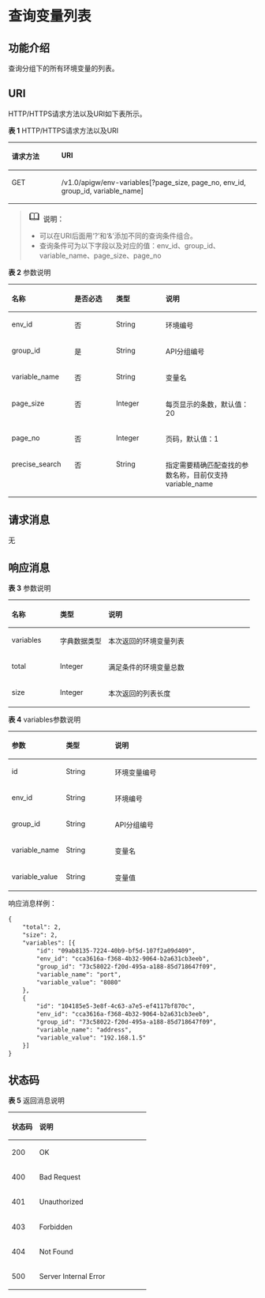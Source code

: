 # 查询变量列表<a name="ZH-CN_TOPIC_0000001082221193"></a>

## 功能介绍<a name="zh-cn_topic_0118922253_section38838407"></a>

查询分组下的所有环境变量的列表。

## URI<a name="zh-cn_topic_0118922253_section14001345"></a>

HTTP/HTTPS请求方法以及URI如下表所示。

**表 1**  HTTP/HTTPS请求方法以及URI

<a name="zh-cn_topic_0118922253_table24301087"></a>
<table><thead align="left"><tr id="zh-cn_topic_0118922253_row30079465"><th class="cellrowborder" valign="top" width="20%" id="mcps1.2.3.1.1"><p id="zh-cn_topic_0118922253_p20517635"><a name="zh-cn_topic_0118922253_p20517635"></a><a name="zh-cn_topic_0118922253_p20517635"></a>请求方法</p>
</th>
<th class="cellrowborder" valign="top" width="80%" id="mcps1.2.3.1.2"><p id="zh-cn_topic_0118922253_p51315766"><a name="zh-cn_topic_0118922253_p51315766"></a><a name="zh-cn_topic_0118922253_p51315766"></a>URI</p>
</th>
</tr>
</thead>
<tbody><tr id="zh-cn_topic_0118922253_row62936361"><td class="cellrowborder" valign="top" width="20%" headers="mcps1.2.3.1.1 "><p id="zh-cn_topic_0118922253_p64680452"><a name="zh-cn_topic_0118922253_p64680452"></a><a name="zh-cn_topic_0118922253_p64680452"></a>GET</p>
</td>
<td class="cellrowborder" valign="top" width="80%" headers="mcps1.2.3.1.2 "><p id="zh-cn_topic_0118922253_p4625264"><a name="zh-cn_topic_0118922253_p4625264"></a><a name="zh-cn_topic_0118922253_p4625264"></a>/v1.0/apigw/env-variables[?page_size, page_no, env_id, group_id, variable_name]</p>
</td>
</tr>
</tbody>
</table>

>![](public_sys-resources/icon-note.gif) **说明：** 
>-   可以在URI后面用‘?’和‘&’添加不同的查询条件组合。
>-   查询条件可为以下字段以及对应的值：env\_id、group\_id、variable\_name、page\_size、page\_no

**表 2**  参数说明

<a name="zh-cn_topic_0118922253_table51273191"></a>
<table><thead align="left"><tr id="zh-cn_topic_0118922253_row29844517"><th class="cellrowborder" valign="top" width="25.252525252525253%" id="mcps1.2.5.1.1"><p id="zh-cn_topic_0118922253_p1486816"><a name="zh-cn_topic_0118922253_p1486816"></a><a name="zh-cn_topic_0118922253_p1486816"></a>名称</p>
</th>
<th class="cellrowborder" valign="top" width="16.74167416741674%" id="mcps1.2.5.1.2"><p id="zh-cn_topic_0118922253_p53323247"><a name="zh-cn_topic_0118922253_p53323247"></a><a name="zh-cn_topic_0118922253_p53323247"></a>是否必选</p>
</th>
<th class="cellrowborder" valign="top" width="19.971997199719972%" id="mcps1.2.5.1.3"><p id="zh-cn_topic_0118922253_p24215739"><a name="zh-cn_topic_0118922253_p24215739"></a><a name="zh-cn_topic_0118922253_p24215739"></a>类型</p>
</th>
<th class="cellrowborder" valign="top" width="38.033803380338036%" id="mcps1.2.5.1.4"><p id="zh-cn_topic_0118922253_p15317803"><a name="zh-cn_topic_0118922253_p15317803"></a><a name="zh-cn_topic_0118922253_p15317803"></a>说明</p>
</th>
</tr>
</thead>
<tbody><tr id="zh-cn_topic_0118922253_row32782503"><td class="cellrowborder" valign="top" width="25.252525252525253%" headers="mcps1.2.5.1.1 "><p id="zh-cn_topic_0118922253_p38137112"><a name="zh-cn_topic_0118922253_p38137112"></a><a name="zh-cn_topic_0118922253_p38137112"></a>env_id</p>
</td>
<td class="cellrowborder" valign="top" width="16.74167416741674%" headers="mcps1.2.5.1.2 "><p id="zh-cn_topic_0118922253_p2098406"><a name="zh-cn_topic_0118922253_p2098406"></a><a name="zh-cn_topic_0118922253_p2098406"></a>否</p>
</td>
<td class="cellrowborder" valign="top" width="19.971997199719972%" headers="mcps1.2.5.1.3 "><p id="zh-cn_topic_0118922253_p35753208"><a name="zh-cn_topic_0118922253_p35753208"></a><a name="zh-cn_topic_0118922253_p35753208"></a>String</p>
</td>
<td class="cellrowborder" valign="top" width="38.033803380338036%" headers="mcps1.2.5.1.4 "><p id="zh-cn_topic_0118922253_p10328759"><a name="zh-cn_topic_0118922253_p10328759"></a><a name="zh-cn_topic_0118922253_p10328759"></a>环境编号</p>
</td>
</tr>
<tr id="zh-cn_topic_0118922253_row25849970"><td class="cellrowborder" valign="top" width="25.252525252525253%" headers="mcps1.2.5.1.1 "><p id="zh-cn_topic_0118922253_p13472863"><a name="zh-cn_topic_0118922253_p13472863"></a><a name="zh-cn_topic_0118922253_p13472863"></a>group_id</p>
</td>
<td class="cellrowborder" valign="top" width="16.74167416741674%" headers="mcps1.2.5.1.2 "><p id="zh-cn_topic_0118922253_p17560108"><a name="zh-cn_topic_0118922253_p17560108"></a><a name="zh-cn_topic_0118922253_p17560108"></a>是</p>
</td>
<td class="cellrowborder" valign="top" width="19.971997199719972%" headers="mcps1.2.5.1.3 "><p id="zh-cn_topic_0118922253_p13082625"><a name="zh-cn_topic_0118922253_p13082625"></a><a name="zh-cn_topic_0118922253_p13082625"></a>String</p>
</td>
<td class="cellrowborder" valign="top" width="38.033803380338036%" headers="mcps1.2.5.1.4 "><p id="zh-cn_topic_0118922253_p53059719"><a name="zh-cn_topic_0118922253_p53059719"></a><a name="zh-cn_topic_0118922253_p53059719"></a>API分组编号</p>
</td>
</tr>
<tr id="zh-cn_topic_0118922253_row7775428"><td class="cellrowborder" valign="top" width="25.252525252525253%" headers="mcps1.2.5.1.1 "><p id="zh-cn_topic_0118922253_p25829909"><a name="zh-cn_topic_0118922253_p25829909"></a><a name="zh-cn_topic_0118922253_p25829909"></a>variable_name</p>
</td>
<td class="cellrowborder" valign="top" width="16.74167416741674%" headers="mcps1.2.5.1.2 "><p id="zh-cn_topic_0118922253_p11847916"><a name="zh-cn_topic_0118922253_p11847916"></a><a name="zh-cn_topic_0118922253_p11847916"></a>否</p>
</td>
<td class="cellrowborder" valign="top" width="19.971997199719972%" headers="mcps1.2.5.1.3 "><p id="zh-cn_topic_0118922253_p20157102"><a name="zh-cn_topic_0118922253_p20157102"></a><a name="zh-cn_topic_0118922253_p20157102"></a>String</p>
</td>
<td class="cellrowborder" valign="top" width="38.033803380338036%" headers="mcps1.2.5.1.4 "><p id="zh-cn_topic_0118922253_p22112581"><a name="zh-cn_topic_0118922253_p22112581"></a><a name="zh-cn_topic_0118922253_p22112581"></a>变量名</p>
</td>
</tr>
<tr id="zh-cn_topic_0118922253_row64795508"><td class="cellrowborder" valign="top" width="25.252525252525253%" headers="mcps1.2.5.1.1 "><p id="zh-cn_topic_0118922253_p36230260"><a name="zh-cn_topic_0118922253_p36230260"></a><a name="zh-cn_topic_0118922253_p36230260"></a>page_size</p>
</td>
<td class="cellrowborder" valign="top" width="16.74167416741674%" headers="mcps1.2.5.1.2 "><p id="zh-cn_topic_0118922253_p55787422"><a name="zh-cn_topic_0118922253_p55787422"></a><a name="zh-cn_topic_0118922253_p55787422"></a>否</p>
</td>
<td class="cellrowborder" valign="top" width="19.971997199719972%" headers="mcps1.2.5.1.3 "><p id="zh-cn_topic_0118922253_p22487368"><a name="zh-cn_topic_0118922253_p22487368"></a><a name="zh-cn_topic_0118922253_p22487368"></a>Integer</p>
</td>
<td class="cellrowborder" valign="top" width="38.033803380338036%" headers="mcps1.2.5.1.4 "><p id="zh-cn_topic_0118922253_p9537547"><a name="zh-cn_topic_0118922253_p9537547"></a><a name="zh-cn_topic_0118922253_p9537547"></a>每页显示的条数，默认值：20</p>
</td>
</tr>
<tr id="zh-cn_topic_0118922253_row18729061"><td class="cellrowborder" valign="top" width="25.252525252525253%" headers="mcps1.2.5.1.1 "><p id="zh-cn_topic_0118922253_p40658943"><a name="zh-cn_topic_0118922253_p40658943"></a><a name="zh-cn_topic_0118922253_p40658943"></a>page_no</p>
</td>
<td class="cellrowborder" valign="top" width="16.74167416741674%" headers="mcps1.2.5.1.2 "><p id="zh-cn_topic_0118922253_p5040069"><a name="zh-cn_topic_0118922253_p5040069"></a><a name="zh-cn_topic_0118922253_p5040069"></a>否</p>
</td>
<td class="cellrowborder" valign="top" width="19.971997199719972%" headers="mcps1.2.5.1.3 "><p id="zh-cn_topic_0118922253_p5592481"><a name="zh-cn_topic_0118922253_p5592481"></a><a name="zh-cn_topic_0118922253_p5592481"></a>Integer</p>
</td>
<td class="cellrowborder" valign="top" width="38.033803380338036%" headers="mcps1.2.5.1.4 "><p id="zh-cn_topic_0118922253_p50337784"><a name="zh-cn_topic_0118922253_p50337784"></a><a name="zh-cn_topic_0118922253_p50337784"></a>页码，默认值：1</p>
</td>
</tr>
<tr id="zh-cn_topic_0118922253_row1121020705418"><td class="cellrowborder" valign="top" width="25.252525252525253%" headers="mcps1.2.5.1.1 "><p id="zh-cn_topic_0118922253_p297092819498"><a name="zh-cn_topic_0118922253_p297092819498"></a><a name="zh-cn_topic_0118922253_p297092819498"></a>precise_search</p>
</td>
<td class="cellrowborder" valign="top" width="16.74167416741674%" headers="mcps1.2.5.1.2 "><p id="zh-cn_topic_0118922253_p397092812491"><a name="zh-cn_topic_0118922253_p397092812491"></a><a name="zh-cn_topic_0118922253_p397092812491"></a>否</p>
</td>
<td class="cellrowborder" valign="top" width="19.971997199719972%" headers="mcps1.2.5.1.3 "><p id="zh-cn_topic_0118922253_p49701728194913"><a name="zh-cn_topic_0118922253_p49701728194913"></a><a name="zh-cn_topic_0118922253_p49701728194913"></a>String</p>
</td>
<td class="cellrowborder" valign="top" width="38.033803380338036%" headers="mcps1.2.5.1.4 "><p id="zh-cn_topic_0118922253_p19970928194911"><a name="zh-cn_topic_0118922253_p19970928194911"></a><a name="zh-cn_topic_0118922253_p19970928194911"></a>指定需要精确匹配查找的参数名称，目前仅支持variable_name</p>
</td>
</tr>
</tbody>
</table>

## 请求消息<a name="zh-cn_topic_0118922253_section58903244"></a>

无

## 响应消息<a name="zh-cn_topic_0118922253_section6433474"></a>

**表 3**  参数说明

<a name="zh-cn_topic_0118922253_table54592882"></a>
<table><thead align="left"><tr id="zh-cn_topic_0118922253_row39850381"><th class="cellrowborder" valign="top" width="20%" id="mcps1.2.4.1.1"><p id="zh-cn_topic_0118922253_p6655456"><a name="zh-cn_topic_0118922253_p6655456"></a><a name="zh-cn_topic_0118922253_p6655456"></a>名称</p>
</th>
<th class="cellrowborder" valign="top" width="20%" id="mcps1.2.4.1.2"><p id="zh-cn_topic_0118922253_p2221043"><a name="zh-cn_topic_0118922253_p2221043"></a><a name="zh-cn_topic_0118922253_p2221043"></a>类型</p>
</th>
<th class="cellrowborder" valign="top" width="60%" id="mcps1.2.4.1.3"><p id="zh-cn_topic_0118922253_p45686766"><a name="zh-cn_topic_0118922253_p45686766"></a><a name="zh-cn_topic_0118922253_p45686766"></a>说明</p>
</th>
</tr>
</thead>
<tbody><tr id="zh-cn_topic_0118922253_row9640570"><td class="cellrowborder" valign="top" width="20%" headers="mcps1.2.4.1.1 "><p id="zh-cn_topic_0118922253_p42688702"><a name="zh-cn_topic_0118922253_p42688702"></a><a name="zh-cn_topic_0118922253_p42688702"></a>variables</p>
</td>
<td class="cellrowborder" valign="top" width="20%" headers="mcps1.2.4.1.2 "><p id="zh-cn_topic_0118922253_p35232867"><a name="zh-cn_topic_0118922253_p35232867"></a><a name="zh-cn_topic_0118922253_p35232867"></a>字典数据类型</p>
</td>
<td class="cellrowborder" valign="top" width="60%" headers="mcps1.2.4.1.3 "><p id="zh-cn_topic_0118922253_p35290001"><a name="zh-cn_topic_0118922253_p35290001"></a><a name="zh-cn_topic_0118922253_p35290001"></a>本次返回的环境变量列表</p>
</td>
</tr>
<tr id="zh-cn_topic_0118922253_row49174554"><td class="cellrowborder" valign="top" width="20%" headers="mcps1.2.4.1.1 "><p id="zh-cn_topic_0118922253_p23715943"><a name="zh-cn_topic_0118922253_p23715943"></a><a name="zh-cn_topic_0118922253_p23715943"></a>total</p>
</td>
<td class="cellrowborder" valign="top" width="20%" headers="mcps1.2.4.1.2 "><p id="zh-cn_topic_0118922253_p41943249"><a name="zh-cn_topic_0118922253_p41943249"></a><a name="zh-cn_topic_0118922253_p41943249"></a>Integer</p>
</td>
<td class="cellrowborder" valign="top" width="60%" headers="mcps1.2.4.1.3 "><p id="zh-cn_topic_0118922253_p41959999"><a name="zh-cn_topic_0118922253_p41959999"></a><a name="zh-cn_topic_0118922253_p41959999"></a>满足条件的环境变量总数</p>
</td>
</tr>
<tr id="zh-cn_topic_0118922253_row42095675"><td class="cellrowborder" valign="top" width="20%" headers="mcps1.2.4.1.1 "><p id="zh-cn_topic_0118922253_p54306539"><a name="zh-cn_topic_0118922253_p54306539"></a><a name="zh-cn_topic_0118922253_p54306539"></a>size</p>
</td>
<td class="cellrowborder" valign="top" width="20%" headers="mcps1.2.4.1.2 "><p id="zh-cn_topic_0118922253_p36753556"><a name="zh-cn_topic_0118922253_p36753556"></a><a name="zh-cn_topic_0118922253_p36753556"></a>Integer</p>
</td>
<td class="cellrowborder" valign="top" width="60%" headers="mcps1.2.4.1.3 "><p id="zh-cn_topic_0118922253_p24248029"><a name="zh-cn_topic_0118922253_p24248029"></a><a name="zh-cn_topic_0118922253_p24248029"></a>本次返回的列表长度</p>
</td>
</tr>
</tbody>
</table>

**表 4**  variables参数说明

<a name="zh-cn_topic_0118922253_table16905669"></a>
<table><thead align="left"><tr id="zh-cn_topic_0118922253_row22600933"><th class="cellrowborder" valign="top" width="20%" id="mcps1.2.4.1.1"><p id="zh-cn_topic_0118922253_p18736297"><a name="zh-cn_topic_0118922253_p18736297"></a><a name="zh-cn_topic_0118922253_p18736297"></a>参数</p>
</th>
<th class="cellrowborder" valign="top" width="20%" id="mcps1.2.4.1.2"><p id="zh-cn_topic_0118922253_p41245052"><a name="zh-cn_topic_0118922253_p41245052"></a><a name="zh-cn_topic_0118922253_p41245052"></a>类型</p>
</th>
<th class="cellrowborder" valign="top" width="60%" id="mcps1.2.4.1.3"><p id="zh-cn_topic_0118922253_p52514953"><a name="zh-cn_topic_0118922253_p52514953"></a><a name="zh-cn_topic_0118922253_p52514953"></a>说明</p>
</th>
</tr>
</thead>
<tbody><tr id="zh-cn_topic_0118922253_row25852790"><td class="cellrowborder" valign="top" width="20%" headers="mcps1.2.4.1.1 "><p id="zh-cn_topic_0118922253_p13701227"><a name="zh-cn_topic_0118922253_p13701227"></a><a name="zh-cn_topic_0118922253_p13701227"></a>id</p>
</td>
<td class="cellrowborder" valign="top" width="20%" headers="mcps1.2.4.1.2 "><p id="zh-cn_topic_0118922253_p36057617"><a name="zh-cn_topic_0118922253_p36057617"></a><a name="zh-cn_topic_0118922253_p36057617"></a>String</p>
</td>
<td class="cellrowborder" valign="top" width="60%" headers="mcps1.2.4.1.3 "><p id="zh-cn_topic_0118922253_p34985871"><a name="zh-cn_topic_0118922253_p34985871"></a><a name="zh-cn_topic_0118922253_p34985871"></a>环境变量编号</p>
</td>
</tr>
<tr id="zh-cn_topic_0118922253_row46437391"><td class="cellrowborder" valign="top" width="20%" headers="mcps1.2.4.1.1 "><p id="zh-cn_topic_0118922253_p3332358"><a name="zh-cn_topic_0118922253_p3332358"></a><a name="zh-cn_topic_0118922253_p3332358"></a>env_id</p>
</td>
<td class="cellrowborder" valign="top" width="20%" headers="mcps1.2.4.1.2 "><p id="zh-cn_topic_0118922253_p1485544"><a name="zh-cn_topic_0118922253_p1485544"></a><a name="zh-cn_topic_0118922253_p1485544"></a>String</p>
</td>
<td class="cellrowborder" valign="top" width="60%" headers="mcps1.2.4.1.3 "><p id="zh-cn_topic_0118922253_p53220255"><a name="zh-cn_topic_0118922253_p53220255"></a><a name="zh-cn_topic_0118922253_p53220255"></a>环境编号</p>
</td>
</tr>
<tr id="zh-cn_topic_0118922253_row9220254"><td class="cellrowborder" valign="top" width="20%" headers="mcps1.2.4.1.1 "><p id="zh-cn_topic_0118922253_p8643119"><a name="zh-cn_topic_0118922253_p8643119"></a><a name="zh-cn_topic_0118922253_p8643119"></a>group_id</p>
</td>
<td class="cellrowborder" valign="top" width="20%" headers="mcps1.2.4.1.2 "><p id="zh-cn_topic_0118922253_p29004040"><a name="zh-cn_topic_0118922253_p29004040"></a><a name="zh-cn_topic_0118922253_p29004040"></a>String</p>
</td>
<td class="cellrowborder" valign="top" width="60%" headers="mcps1.2.4.1.3 "><p id="zh-cn_topic_0118922253_p517074"><a name="zh-cn_topic_0118922253_p517074"></a><a name="zh-cn_topic_0118922253_p517074"></a>API分组编号</p>
</td>
</tr>
<tr id="zh-cn_topic_0118922253_row4653673"><td class="cellrowborder" valign="top" width="20%" headers="mcps1.2.4.1.1 "><p id="zh-cn_topic_0118922253_p41403231"><a name="zh-cn_topic_0118922253_p41403231"></a><a name="zh-cn_topic_0118922253_p41403231"></a>variable_name</p>
</td>
<td class="cellrowborder" valign="top" width="20%" headers="mcps1.2.4.1.2 "><p id="zh-cn_topic_0118922253_p65327385"><a name="zh-cn_topic_0118922253_p65327385"></a><a name="zh-cn_topic_0118922253_p65327385"></a>String</p>
</td>
<td class="cellrowborder" valign="top" width="60%" headers="mcps1.2.4.1.3 "><p id="zh-cn_topic_0118922253_p57026815"><a name="zh-cn_topic_0118922253_p57026815"></a><a name="zh-cn_topic_0118922253_p57026815"></a>变量名</p>
</td>
</tr>
<tr id="zh-cn_topic_0118922253_row43479295"><td class="cellrowborder" valign="top" width="20%" headers="mcps1.2.4.1.1 "><p id="zh-cn_topic_0118922253_p32162003"><a name="zh-cn_topic_0118922253_p32162003"></a><a name="zh-cn_topic_0118922253_p32162003"></a>variable_value</p>
</td>
<td class="cellrowborder" valign="top" width="20%" headers="mcps1.2.4.1.2 "><p id="zh-cn_topic_0118922253_p54985480"><a name="zh-cn_topic_0118922253_p54985480"></a><a name="zh-cn_topic_0118922253_p54985480"></a>String</p>
</td>
<td class="cellrowborder" valign="top" width="60%" headers="mcps1.2.4.1.3 "><p id="zh-cn_topic_0118922253_p24638918"><a name="zh-cn_topic_0118922253_p24638918"></a><a name="zh-cn_topic_0118922253_p24638918"></a>变量值</p>
</td>
</tr>
</tbody>
</table>

响应消息样例：

```
{
	"total": 2,
	"size": 2,
	"variables": [{
		"id": "09ab8135-7224-40b9-bf5d-107f2a09d409",
		"env_id": "cca3616a-f368-4b32-9064-b2a631cb3eeb",
		"group_id": "73c58022-f20d-495a-a188-85d718647f09",
		"variable_name": "port",
		"variable_value": "8080"
	},
	{
		"id": "104185e5-3e8f-4c63-a7e5-ef4117bf870c",
		"env_id": "cca3616a-f368-4b32-9064-b2a631cb3eeb",
		"group_id": "73c58022-f20d-495a-a188-85d718647f09",
		"variable_name": "address",
		"variable_value": "192.168.1.5"
	}]
}
```

## 状态码<a name="zh-cn_topic_0118922253_section60367154"></a>

**表 5**  返回消息说明

<a name="zh-cn_topic_0118922253_table23486013"></a>
<table><thead align="left"><tr id="zh-cn_topic_0118922253_row20940407"><th class="cellrowborder" valign="top" width="20%" id="mcps1.2.3.1.1"><p id="zh-cn_topic_0118922253_p18451398"><a name="zh-cn_topic_0118922253_p18451398"></a><a name="zh-cn_topic_0118922253_p18451398"></a>状态码</p>
</th>
<th class="cellrowborder" valign="top" width="80%" id="mcps1.2.3.1.2"><p id="zh-cn_topic_0118922253_p18168294"><a name="zh-cn_topic_0118922253_p18168294"></a><a name="zh-cn_topic_0118922253_p18168294"></a>说明</p>
</th>
</tr>
</thead>
<tbody><tr id="zh-cn_topic_0118922253_row62345727"><td class="cellrowborder" valign="top" width="20%" headers="mcps1.2.3.1.1 "><p id="zh-cn_topic_0118922253_p16839096"><a name="zh-cn_topic_0118922253_p16839096"></a><a name="zh-cn_topic_0118922253_p16839096"></a>200</p>
</td>
<td class="cellrowborder" valign="top" width="80%" headers="mcps1.2.3.1.2 "><p id="zh-cn_topic_0118922253_p21789497"><a name="zh-cn_topic_0118922253_p21789497"></a><a name="zh-cn_topic_0118922253_p21789497"></a>OK</p>
</td>
</tr>
<tr id="zh-cn_topic_0118922253_row61887748"><td class="cellrowborder" valign="top" width="20%" headers="mcps1.2.3.1.1 "><p id="zh-cn_topic_0118922253_p46851717"><a name="zh-cn_topic_0118922253_p46851717"></a><a name="zh-cn_topic_0118922253_p46851717"></a>400</p>
</td>
<td class="cellrowborder" valign="top" width="80%" headers="mcps1.2.3.1.2 "><p id="zh-cn_topic_0118922253_p14446173764116"><a name="zh-cn_topic_0118922253_p14446173764116"></a><a name="zh-cn_topic_0118922253_p14446173764116"></a>Bad Request</p>
</td>
</tr>
<tr id="zh-cn_topic_0118922253_row63599488"><td class="cellrowborder" valign="top" width="20%" headers="mcps1.2.3.1.1 "><p id="zh-cn_topic_0118922253_p51284916"><a name="zh-cn_topic_0118922253_p51284916"></a><a name="zh-cn_topic_0118922253_p51284916"></a>401</p>
</td>
<td class="cellrowborder" valign="top" width="80%" headers="mcps1.2.3.1.2 "><p id="zh-cn_topic_0118922253_p60437495"><a name="zh-cn_topic_0118922253_p60437495"></a><a name="zh-cn_topic_0118922253_p60437495"></a>Unauthorized</p>
</td>
</tr>
<tr id="zh-cn_topic_0118922253_row7066551"><td class="cellrowborder" valign="top" width="20%" headers="mcps1.2.3.1.1 "><p id="zh-cn_topic_0118922253_p35519767"><a name="zh-cn_topic_0118922253_p35519767"></a><a name="zh-cn_topic_0118922253_p35519767"></a>403</p>
</td>
<td class="cellrowborder" valign="top" width="80%" headers="mcps1.2.3.1.2 "><p id="zh-cn_topic_0118922253_p58528859"><a name="zh-cn_topic_0118922253_p58528859"></a><a name="zh-cn_topic_0118922253_p58528859"></a>Forbidden</p>
</td>
</tr>
<tr id="zh-cn_topic_0118922253_row56997686"><td class="cellrowborder" valign="top" width="20%" headers="mcps1.2.3.1.1 "><p id="zh-cn_topic_0118922253_p53409868"><a name="zh-cn_topic_0118922253_p53409868"></a><a name="zh-cn_topic_0118922253_p53409868"></a>404</p>
</td>
<td class="cellrowborder" valign="top" width="80%" headers="mcps1.2.3.1.2 "><p id="zh-cn_topic_0118922253_p31232058"><a name="zh-cn_topic_0118922253_p31232058"></a><a name="zh-cn_topic_0118922253_p31232058"></a>Not Found</p>
</td>
</tr>
<tr id="zh-cn_topic_0118922253_row12653074"><td class="cellrowborder" valign="top" width="20%" headers="mcps1.2.3.1.1 "><p id="zh-cn_topic_0118922253_p18266105"><a name="zh-cn_topic_0118922253_p18266105"></a><a name="zh-cn_topic_0118922253_p18266105"></a>500</p>
</td>
<td class="cellrowborder" valign="top" width="80%" headers="mcps1.2.3.1.2 "><p id="zh-cn_topic_0118922253_p14947689"><a name="zh-cn_topic_0118922253_p14947689"></a><a name="zh-cn_topic_0118922253_p14947689"></a>Server Internal Error</p>
</td>
</tr>
</tbody>
</table>

